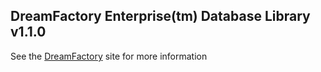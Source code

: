 ## DreamFactory Enterprise(tm) Database Library v1.1.0
See the [DreamFactory](https://www.dreamfactory.com/) site for more information
